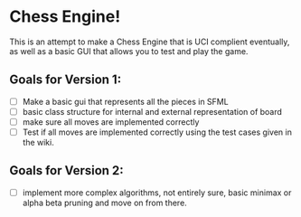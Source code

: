 # Chess Engine!
This is an attempt to make a Chess Engine that is UCI complient eventually, as well as a basic GUI that allows you to test and play the game. 
## Goals for Version 1:
- [ ] Make a basic gui that represents all the pieces in SFML
- [ ] basic class structure for internal and external representation of board
- [ ] make sure all moves are implemented correctly
- [ ] Test if all moves are implemented correctly using the test cases given in the wiki. 

## Goals for Version 2:
- [ ] implement more complex algorithms, not entirely sure, basic minimax or alpha beta pruning and move on from there. 